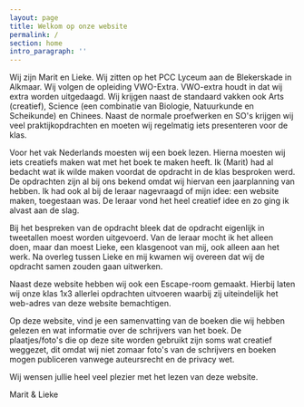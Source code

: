 ```yaml
---
layout: page
title: Welkom op onze website
permalink: /
section: home
intro_paragraph: ''
---
```

Wij zijn Marit en Lieke. Wij zitten op het PCC Lyceum aan de Blekerskade in Alkmaar. Wij volgen de opleiding VWO-Extra. VWO-extra houdt in dat wij extra worden uitgedaagd. Wij krijgen naast de standaard vakken ook Arts (creatief), Science (een combinatie van Biologie, Natuurkunde en Scheikunde) en Chinees. Naast de normale proefwerken en SO's krijgen wij veel praktijkopdrachten en moeten wij regelmatig iets presenteren voor de klas.

Voor het vak Nederlands moesten wij een boek lezen. Hierna moesten wij iets creatiefs maken wat met het boek te maken heeft. Ik (Marit) had al bedacht wat ik wilde maken voordat de opdracht in de klas besproken werd. De opdrachten zijn al bij ons bekend omdat wij hiervan een jaarplanning van hebben. Ik had ook al bij de leraar nagevraagd of mijn idee: een website maken, toegestaan was. De leraar vond het heel creatief idee en zo ging ik alvast aan de slag. 

Bij het bespreken van de opdracht bleek dat de opdracht eigenlijk in tweetallen moest worden uitgevoerd. Van de leraar mocht ik het alleen doen, maar dan moest Lieke, een klasgenoot van mij, ook alleen aan het werk. Na overleg tussen Lieke en mij kwamen wij overeen dat wij de opdracht samen zouden gaan uitwerken. 

Naast deze website hebben wij ook een Escape-room gemaakt. Hierbij laten wij onze klas 1x3 allerlei opdrachten uitvoeren waarbij zij uiteindelijk het web-adres van deze website bemachtigen.

Op deze website, vind je een samenvatting van de boeken die wij hebben gelezen en wat informatie over de schrijvers van het boek. De plaatjes/foto's die op deze site worden gebruikt zijn soms wat creatief weggezet, dit omdat wij niet zomaar foto's van de schrijvers en boeken mogen publiceren vanwege auteursrecht en de privacy wet.

Wij wensen jullie heel veel plezier met het lezen van deze website.  

Marit & Lieke
